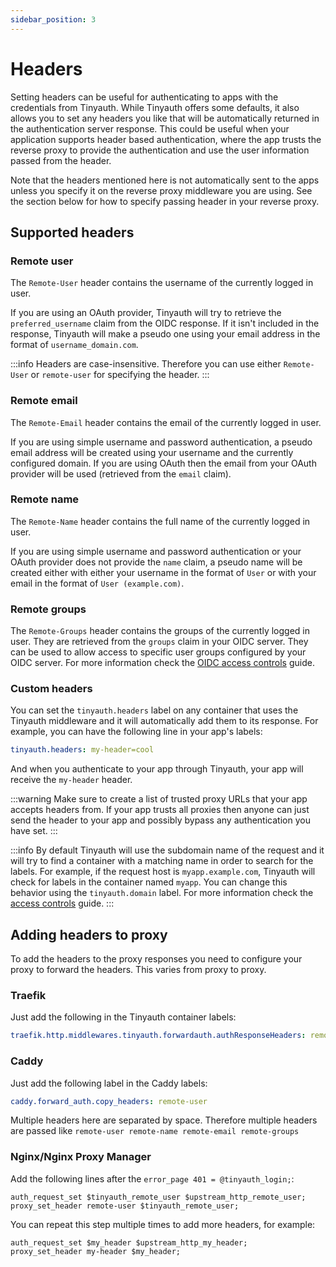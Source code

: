 ```yaml
---
sidebar_position: 3
---
```


# Headers

Setting headers can be useful for authenticating to apps with the credentials from Tinyauth. While Tinyauth offers some defaults, it also allows you to set any headers you like that will be automatically returned in the authentication server response. This could be useful when your application supports header based authentication, where the app trusts the reverse proxy to provide the authentication and use the user information passed from the header.

Note that the headers mentioned here is not automatically sent to the apps unless you specify it on the reverse proxy middleware you are using. See the section below for how to specify passing header in your reverse proxy.

## Supported headers

### Remote user

The `Remote-User` header contains the username of the currently logged in user.

If you are using an OAuth provider, Tinyauth will try to retrieve the `preferred_username` claim from the OIDC response. If it isn't included in the response, Tinyauth will make a pseudo one using your email address in the format of `username_domain.com`.

:::info
Headers are case-insensitive. Therefore you can use either `Remote-User` or `remote-user` for specifying the header.
:::

### Remote email

The `Remote-Email` header contains the email of the currently logged in user.

If you are using simple username and password authentication, a pseudo email address will be created using your username and the currently configured domain. If you are using OAuth then the email from your OAuth provider will be used (retrieved from the `email` claim).

### Remote name

The `Remote-Name` header contains the full name of the currently logged in user.

If you are using simple username and password authentication or your OAuth provider does not provide the `name` claim, a pseudo name will be created either with either your username in the format of `User` or with your email in the format of `User (example.com)`.

### Remote groups

The `Remote-Groups` header contains the groups of the currently logged in user. They are retrieved from the `groups` claim in your OIDC server. They can be used to allow access to specific user groups configured by your OIDC server. For more information check the [OIDC access controls](/docs/guides/access-controls.md#access-controls-using-oidc-groups) guide.

### Custom headers

You can set the `tinyauth.headers` label on any container that uses the Tinyauth middleware and it will automatically add them to its response. For example, you can have the following line in your app's labels:

```yaml
tinyauth.headers: my-header=cool
```

And when you authenticate to your app through Tinyauth, your app will receive the `my-header` header.

:::warning
Make sure to create a list of trusted proxy URLs that your app accepts headers from. If your app trusts all proxies then anyone can just send the header to your app and possibly bypass any authentication you have set.
:::

:::info
By default Tinyauth will use the subdomain name of the request and it will try to find a container with a matching name in order to search for the labels. For example, if the request host is `myapp.example.com`, Tinyauth will check for labels in the container named `myapp`. You can change this behavior using the `tinyauth.domain` label. For more information check the [access controls](../guides/access-controls.md#label-discovery) guide.
:::

## Adding headers to proxy

To add the headers to the proxy responses you need to configure your proxy to forward the headers. This varies from proxy to proxy.

### Traefik

Just add the following in the Tinyauth container labels:

```yaml
traefik.http.middlewares.tinyauth.forwardauth.authResponseHeaders: remote-user # This can be a comma separated list of more headers you will like to copy like the custom ones you set
```

### Caddy

Just add the following label in the Caddy labels:

```yaml
caddy.forward_auth.copy_headers: remote-user
```

Multiple headers here are separated by space. Therefore multiple headers are passed like `remote-user remote-name remote-email remote-groups`

### Nginx/Nginx Proxy Manager

Add the following lines after the `error_page 401 = @tinyauth_login;`:

```shell
auth_request_set $tinyauth_remote_user $upstream_http_remote_user;
proxy_set_header remote-user $tinyauth_remote_user;
```

You can repeat this step multiple times to add more headers, for example:

```shell
auth_request_set $my_header $upstream_http_my_header;
proxy_set_header my-header $my_header;
```
